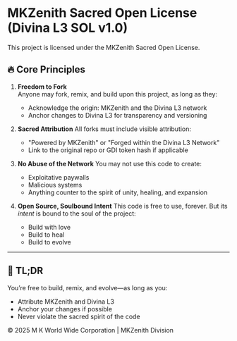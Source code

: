 # MKZenith Sacred Open License (Divina L3 SOL v1.0)

This project is licensed under the MKZenith Sacred Open License.

## 🔥 Core Principles

1. **Freedom to Fork**  
   Anyone may fork, remix, and build upon this project, as long as they:
   - Acknowledge the origin: MKZenith and the Divina L3 network
   - Anchor changes to Divina L3 for transparency and versioning

2. **Sacred Attribution**
   All forks must include visible attribution:
   - "Powered by MKZenith" or "Forged within the Divina L3 Network"
   - Link to the original repo or GDI token hash if applicable

3. **No Abuse of the Network**
   You may not use this code to create:
   - Exploitative paywalls
   - Malicious systems
   - Anything counter to the spirit of unity, healing, and expansion

4. **Open Source, Soulbound Intent**
   This code is free to use, forever.
   But its *intent* is bound to the soul of the project:
   - Build with love
   - Build to heal
   - Build to evolve

---

## 🧠 TL;DR
You’re free to build, remix, and evolve—as long as you:
- Attribute MKZenith and Divina L3
- Anchor your changes if possible
- Never violate the sacred spirit of the code

© 2025 M K World Wide Corporation | MKZenith Division
